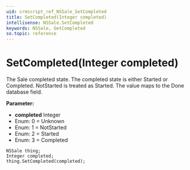 ```yaml
---
uid: crmscript_ref_NSSale_SetCompleted
title: SetCompleted(Integer completed)
intellisense: NSSale.SetCompleted
keywords: NSSale, GetCompleted
so.topic: reference
---
```


# SetCompleted(Integer completed)

The Sale completed state. The completed state is either Started or Completed. NotStarted is treated as Started. The value maps to the Done database field.

**Parameter:** 
* **completed** Integer
* Enum: 0 = Unknown 
* Enum: 1 = NotStarted 
* Enum: 2 = Started 
* Enum: 3 = Completed 

```crmscript
NSSale thing;
Integer completed;
thing.SetCompleted(completed);
```

